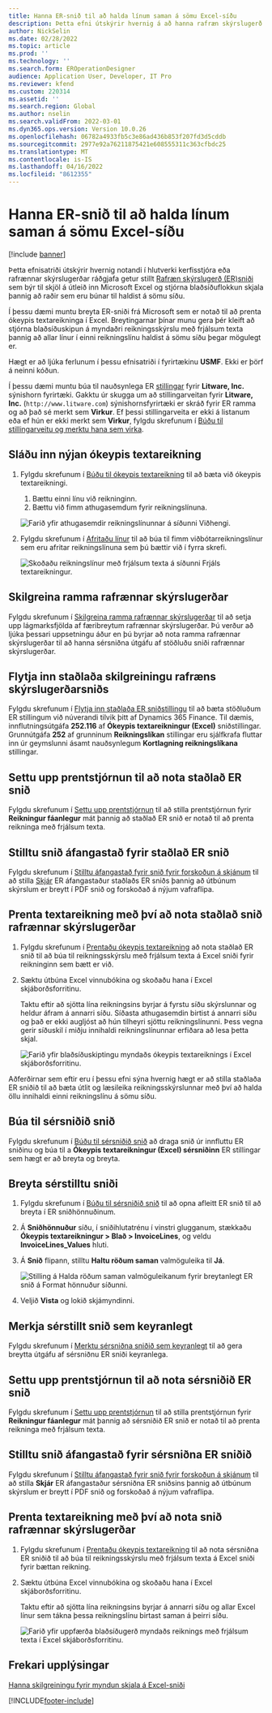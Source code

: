 ```yaml
---
title: Hanna ER-snið til að halda línum saman á sömu Excel-síðu
description: Þetta efni útskýrir hvernig á að hanna rafræn skýrslugerð (ER) snið sem heldur línum saman á sama hátt Microsoft Excel síðu.
author: NickSelin
ms.date: 02/28/2022
ms.topic: article
ms.prod: ''
ms.technology: ''
ms.search.form: EROperationDesigner
audience: Application User, Developer, IT Pro
ms.reviewer: kfend
ms.custom: 220314
ms.assetid: ''
ms.search.region: Global
ms.author: nselin
ms.search.validFrom: 2022-03-01
ms.dyn365.ops.version: Version 10.0.26
ms.openlocfilehash: 06782a4933fb5c3e86ad436b853f207fd3d5cddb
ms.sourcegitcommit: 2977e92a76211875421e608555311c363cfbdc25
ms.translationtype: MT
ms.contentlocale: is-IS
ms.lasthandoff: 04/16/2022
ms.locfileid: "8612355"
---
```

# <a name="design-an-er-format-to-keep-rows-together-on-the-same-excel-page"></a>Hanna ER-snið til að halda línum saman á sömu Excel-síðu

[!include [banner](../includes/banner.md)]


Þetta efnisatriði útskýrir hvernig notandi í hlutverki kerfisstjóra eða rafrænnar skýrslugerðar ráðgjafa getur stillt [Rafræn skýrslugerð (ER)](general-electronic-reporting.md)[sniði](er-overview-components.md#format-component) sem býr til skjöl á útleið inn Microsoft Excel og stjórna blaðsíðuflokkun skjala þannig að raðir sem eru búnar til haldist á sömu síðu.

Í þessu dæmi muntu breyta ER-sniði frá Microsoft sem er notað til að prenta ókeypis textareikninga í Excel. Breytingarnar þínar munu gera þér kleift að stjórna blaðsíðuskipun á myndaðri reikningsskýrslu með frjálsum texta þannig að allar línur í einni reikningslínu haldist á sömu síðu þegar mögulegt er.

Hægt er að ljúka ferlunum í þessu efnisatriði í fyrirtækinu **USMF**. Ekki er þörf á neinni kóðun.

Í þessu dæmi muntu búa til nauðsynlega ER [stillingar](general-electronic-reporting.md#Configuration) fyrir **Litware, Inc.** sýnishorn fyrirtæki. Gakktu úr skugga um að stillingarveitan fyrir **Litware, Inc.** (`http://www.litware.com`) sýnishornsfyrirtæki er skráð fyrir ER ramma og að það sé merkt sem **Virkur**. Ef þessi stillingarveita er ekki á listanum eða ef hún er ekki merkt sem **Virkur**, fylgdu skrefunum í [Búðu til stillingarveitu og merktu hana sem virka](tasks/er-configuration-provider-mark-it-active-2016-11.md).

## <a name="enter-a-new-free-text-invoice"></a>Sláðu inn nýjan ókeypis textareikning

1. Fylgdu skrefunum í [Búðu til ókeypis textareikning](../../../finance/accounts-receivable/create-free-text-invoice-new.md#create-a-free-text-invoice-1) til að bæta við ókeypis textareikningi.

    1. Bættu einni línu við reikninginn.
    2. Bættu við fimm athugasemdum fyrir reikningslínuna.

    ![Farið yfir athugasemdir reikningslínunnar á síðunni Viðhengi.](./media/er-keep-excel-rows-together-notes.png)

2. Fylgdu skrefunum í [Afritaðu línur](../../../finance/accounts-receivable/create-free-text-invoice-new.md#copy-lines) til að búa til fimm viðbótarreikningslínur sem eru afritar reikningslínuna sem þú bættir við í fyrra skrefi.

    ![Skoðaðu reikningslínur með frjálsum texta á síðunni Frjáls textareikningur.](./media/er-keep-excel-rows-together-invoice.png)

## <a name="configure-the-er-framework"></a>Skilgreina ramma rafrænnar skýrslugerðar

Fylgdu skrefunum í [Skilgreina ramma rafrænnar skýrslugerðar](er-quick-start2-customize-report.md#ConfigureFramework) til að setja upp lágmarksfjölda af færibreytum rafrænnar skýrslugerðar. Þú verður að ljúka þessari uppsetningu áður en þú byrjar að nota ramma rafrænnar skýrslugerðar til að hanna sérsniðna útgáfu af stöðluðu sniði rafrænnar skýrslugerðar.

## <a name="import-the-standard-er-format-configuration"></a>Flytja inn staðlaða skilgreiningu rafræns skýrslugerðarsniðs

Fylgdu skrefunum í [Flytja inn staðlaða ER sniðstillingu](er-quick-start2-customize-report.md#ImportERSolution1) til að bæta stöðluðum ER stillingum við núverandi tilvik þitt af Dynamics 365 Finance. Til dæmis, innflutningsútgáfa **252.116** af **Ókeypis textareikningur (Excel)** sniðstillingar. Grunnútgáfa **252** af grunninum **Reikningslíkan** stillingar eru sjálfkrafa fluttar inn úr geymslunni ásamt nauðsynlegum **Kortlagning reikningslíkana** stillingar.

## <a name="set-up-print-management-to-use-the-standard-er-format"></a>Settu upp prentstjórnun til að nota staðlað ER snið

Fylgdu skrefunum í [Settu upp prentstjórnun](er-embed-images-header-footer-excel-reports.md#ConfigurePrintManagement1) til að stilla prentstjórnun fyrir **Reikningur fáanlegur** mát þannig að staðlað ER snið er notað til að prenta reikninga með frjálsum texta.

## <a name="configure-a-format-destination-for-the-standard-er-format"></a>Stilltu snið áfangastað fyrir staðlað ER snið

Fylgdu skrefunum í [Stilltu áfangastað fyrir snið fyrir forskoðun á skjánum](er-quick-start1-new-solution.md#ConfigureDestination) til að stilla [Skjár](er-destination-type-screen.md) ER áfangastaður staðlaðs ER sniðs þannig að útbúnum skýrslum er breytt í PDF snið og forskoðað á nýjum vafraflipa.

## <a name="print-a-free-text-invoice-by-using-the-standard-er-format"></a>Prenta textareikning með því að nota staðlað snið rafrænnar skýrslugerðar

1. Fylgdu skrefunum í [Prentaðu ókeypis textareikning](er-embed-images-header-footer-excel-reports.md#ProcessInvoice1) að nota staðlað ER snið til að búa til reikningsskýrslu með frjálsum texta á Excel sniði fyrir reikninginn sem bætt er við.
2. Sæktu útbúna Excel vinnubókina og skoðaðu hana í Excel skjáborðsforritinu.

    Taktu eftir að sjötta lína reikningsins byrjar á fyrstu síðu skýrslunnar og heldur áfram á annarri síðu. Síðasta athugasemdin birtist á annarri síðu og það er ekki augljóst að hún tilheyri sjöttu reikningslínunni. Þess vegna gerir síðuskil í miðju innihaldi reikningslínunnar erfiðara að lesa þetta skjal.

    ![Farið yfir blaðsíðuskiptingu myndaðs ókeypis textareiknings í Excel skjáborðsforritinu.](./media/er-keep-excel-rows-together-invoice1.gif)

Aðferðirnar sem eftir eru í þessu efni sýna hvernig hægt er að stilla staðlaða ER sniðið til að bæta útlit og læsileika reikningsskýrslunnar með því að halda öllu innihaldi einni reikningslínu á sömu síðu.

## <a name="create-a-custom-format"></a>Búa til sérsniðið snið

Fylgdu skrefunum í [Búðu til sérsniðið snið](er-embed-images-header-footer-excel-reports.md#DeriveProvidedFormat) að draga snið úr innfluttu ER sniðinu og búa til a **Ókeypis textareikningur (Excel) sérsniðinn** ER stillingar sem hægt er að breyta og breyta.

## <a name="edit-the-custom-format"></a>Breyta sérstilltu sniði

1. Fylgdu skrefunum í [Búðu til sérsniðið snið](er-embed-images-header-footer-excel-reports.md#ConfigureDerivedFormat) til að opna afleitt ER snið til að breyta í ER sniðhönnuðinum.
2. Á **Sniðhönnuður** síðu, í sniðihlutatrénu í vinstri glugganum, stækkaðu **Ókeypis textareikningur \> Blað \> InvoiceLines**, og veldu **InvoiceLines_Values** hluti.
3. Á **Snið** flipann, stilltu **Haltu röðum saman** valmöguleika til **Já**.

    ![Stilling á Halda röðum saman valmöguleikanum fyrir breytanlegt ER snið á Format hönnuður síðunni.](./media/er-keep-excel-rows-together-format.png)

4. Veljið **Vista** og lokið skjámyndinni.

## <a name="mark-the-custom-format-as-runnable"></a>Merkja sérstillt snið sem keyranlegt

Fylgdu skrefunum í [Merktu sérsniðna sniðið sem keyranlegt](er-embed-images-header-footer-excel-reports.md#MarkFormatRunnable) til að gera breytta útgáfu af sérsniðnu ER sniði keyranlega.

## <a name="set-up-print-management-to-use-the-custom-er-format"></a>Settu upp prentstjórnun til að nota sérsniðið ER snið

Fylgdu skrefunum í [Settu upp prentstjórnun](er-embed-images-header-footer-excel-reports.md#ConfigurePrintManagement2) til að stilla prentstjórnun fyrir **Reikningur fáanlegur** mát þannig að sérsniðið ER snið er notað til að prenta reikninga með frjálsum texta.

## <a name="configure-a-format-destination-for-the-custom-er-format"></a>Stilltu snið áfangastað fyrir sérsniðna ER sniðið

Fylgdu skrefunum í [Stilltu áfangastað fyrir snið fyrir forskoðun á skjánum](er-quick-start1-new-solution.md#ConfigureDestination) til að stilla **Skjár** ER áfangastaður sérsniðna ER sniðsins þannig að útbúnum skýrslum er breytt í PDF snið og forskoðað á nýjum vafraflipa.

## <a name="print-a-free-text-invoice-by-using-the-custom-er-format"></a>Prenta textareikning með því að nota snið rafrænnar skýrslugerðar

1. Fylgdu skrefunum í [Prentaðu ókeypis textareikning](er-embed-images-header-footer-excel-reports.md#ProcessInvoice2) til að nota sérsniðna ER sniðið til að búa til reikningsskýrslu með frjálsum texta á Excel sniði fyrir bættan reikning.
2. Sæktu útbúna Excel vinnubókina og skoðaðu hana í Excel skjáborðsforritinu.

    Taktu eftir að sjötta lína reikningsins byrjar á annarri síðu og allar Excel línur sem tákna þessa reikningslínu birtast saman á þeirri síðu.

    ![Farið yfir uppfærða blaðsíðugerð myndaðs reiknings með frjálsum texta í Excel skjáborðsforritinu.](./media/er-keep-excel-rows-together-invoice2.gif)

## <a name="additional-resources"></a>Frekari upplýsingar

[Hanna skilgreiningu fyrir myndun skjala á Excel-sniði](er-fillable-excel.md)

[!INCLUDE[footer-include](../../../includes/footer-banner.md)]
